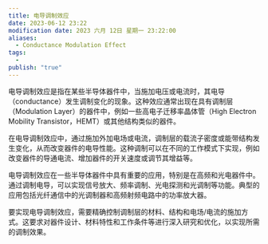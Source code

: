 ```yaml
---
title: 电导调制效应
date: 2023-06-12 23:22
modification date: 2023 六月 12日 星期一 23:22:00
aliases:
  - Conductance Modulation Effect
tags:
  - 
publish: "true"
---
```


电导调制效应是指在某些半导体器件中，当施加电压或电流时，其电导（conductance）发生调制变化的现象。这种效应通常出现在具有调制层（Modulation Layer）的器件中，例如一些高电子迁移率晶体管（High Electron Mobility Transistor，HEMT）或其他结构类似的器件。

在电导调制效应中，通过施加外加电场或电流，调制层的载流子密度或能带结构发生变化，从而改变器件的电导性能。这种调制可以在不同的工作模式下实现，例如改变器件的导通电流、增加器件的开关速度或调节其增益等。

电导调制效应在一些半导体器件中具有重要的应用，特别是在高频和光电器件中。通过调制电导，可以实现信号放大、频率调制、光电探测和光调制等功能。典型的应用包括光纤通信中的光调制器和高频射频电路中的功率放大器。

要实现电导调制效应，需要精确控制调制层的材料、结构和电场/电流的施加方式。这要求对器件设计、材料特性和工作条件等进行深入研究和优化，以实现所需的调制效果。